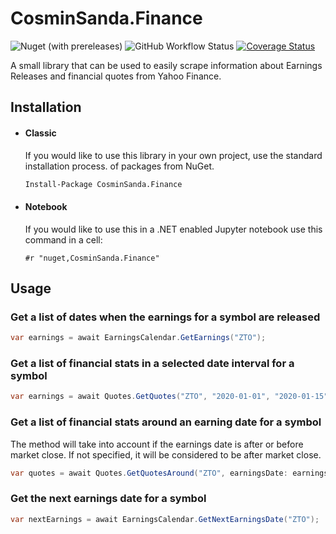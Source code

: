 # CosminSanda.Finance

![Nuget (with prereleases)](https://img.shields.io/nuget/vpre/CosminSanda.Finance?style=plastic)
![GitHub Workflow Status](https://img.shields.io/github/workflow/status/cosmincatalin/finance-library/Test)
[![Coverage Status](https://coveralls.io/repos/github/cosmincatalin/finance-library/badge.svg?branch=master)](https://coveralls.io/github/cosmincatalin/finance-library?branch=master)

A small library that can be used to easily scrape information about Earnings Releases and financial quotes from Yahoo Finance.

## Installation

 * #### Classic
    If you would like to use this library in your own project, use the standard installation process. of packages from NuGet.

    ```bash
    Install-Package CosminSanda.Finance
    ```

 * #### Notebook
    If you would like to use this in a .NET enabled Jupyter notebook use this command in a cell:

    ```
    #r "nuget,CosminSanda.Finance"
    ```

## Usage

### Get a list of dates when the earnings for a symbol are released

```c#
var earnings = await EarningsCalendar.GetEarnings("ZTO");
```

### Get a list of financial stats in a selected date interval for a symbol

```c#
var earnings = await Quotes.GetQuotes("ZTO", "2020-01-01", "2020-01-15");
```

### Get a list of financial stats around an earning date for a symbol

The method will take into account if the earnings date is after or before market close.
If not specified, it will be considered to be after market close.

```c#
var quotes = await Quotes.GetQuotesAround("ZTO", earningsDate: earnings[6], lookAround: 3);
```

### Get the next earnings date for a symbol

```c#
var nextEarnings = await EarningsCalendar.GetNextEarningsDate("ZTO");
```